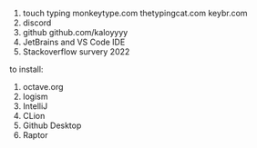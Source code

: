 1. touch typing
	monkeytype.com
	thetypingcat.com
	keybr.com
2. discord
3. github
	github.com/kaloyyyy
4. JetBrains and VS Code IDE
5. Stackoverflow survery 2022

to install:
1. octave.org
2. logism
3. IntelliJ
4. CLion
5. Github Desktop
6. Raptor
